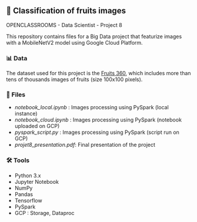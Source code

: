 ## 🍓 Classification of fruits images
OPENCLASSROOMS - Data Scientist - Project 8

This repository contains files for a Big Data project that featurize images with a MobileNetV2 model using Google Cloud Platform.

### 📊 Data

The dataset used for this project is the [Fruits 360](https://www.kaggle.com/datasets/moltean/fruits), which includes more than tens of thousands images of fruits (size 100x100 pixels).

### 📁 Files

- *notebook_local.ipynb* : Images processing using PySpark (local instance)
- *notebook_cloud.ipynb* : Images processing using PySpark (notebook uploaded on GCP)
- *pyspark_script.py* : Images processing using PySpark (script run on GCP)
- *projet8_presentation.pdf*: Final presentation of the project

### 🛠️ Tools

- Python 3.x
- Jupyter Notebook
- NumPy
- Pandas
- Tensorflow
- PySpark
- GCP : Storage, Dataproc

